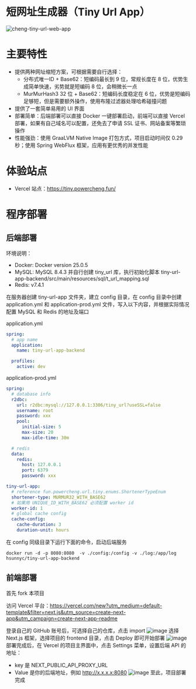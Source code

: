 # 短网址生成器（Tiny Url App）
![cheng-tiny-url-web-app](https://github.com/user-attachments/assets/d26d18ca-5608-4dd2-a021-9d52617583c7)
# 主要特性
- 提供两种网址缩短方案，可根据需要自行选择：
  - 分布式唯一ID + Base62：短编码最长到 9 位，常规长度在 8 位，优势生成简单快速，劣势就是短编码 8 位，会稍微长一点
  - MurMurHash3 32 位 + Base62：短编码长度稳定在 6 位，优势是短编码足够短，但是需要额外操作，使用布隆过滤器处理哈希碰撞问题
- 提供了一套简单易用的 UI 界面
- 部署简单：后端部署可以直接 Docker 一键部署启动，前端可以直接 Vercel 部署，如果有自己域名可以配置，还免去了申请 SSL 证书、网站备案等繁琐操作
- 性能强劲：使用 GraaLVM Native Image 打包方式，项目启动时间仅 0.29 秒；使用 Spring WebFlux 框架，应用有更优秀的并发性能
# 体验站点
- Vercel 站点：https://tiny.powercheng.fun/
# 程序部署
## 后端部署
环境说明：
- Docker: Docker version 25.0.5
- MySQL: MySQL 8.4.3 并自行创建 tiny_url 库，执行初始化脚本 tiny-url-app-backend/src/main/resources/sql/t_url_mapping.sql
- Redis: v7.4.1

在服务器创建 tiny-url-app 文件夹，建立 config 目录，在 config 目录中创建 application.yml 和 application-prod.yml 文件，写入以下内容，并根据实际情况配置 MySQL 和 Redis 的地址及端口

application.yml
```yml
spring:
  # app name
  application:
    name: tiny-url-app-backend

  profiles:
    active: dev
```
application-prod.yml
```yml
spring:
  # database info
  r2dbc:
    url: r2dbc:mysql://127.0.0.1:3306/tiny_url?useSSL=false
    username: root
    password: xxx
    pool:
      initial-size: 5
      max-size: 20
      max-idle-time: 30m

  # redis
  data:
    redis:
      host: 127.0.0.1
      port: 6379
      password: xxx

tiny-url-app:
  # reference fun.powercheng.url.tiny.enums.ShortenerTypeEnum
  shortener-type: MURMUR32_WITH_BASE62
  # 如果用 UNIQUE_ID_WITH_BASE62 必须配置 worker id
  worker-id: 1
  # global cache config
  cache-config:
    cache-duration: 3
    duration-unit: hours
```
在 config 同级目录下运行下面的命令，启动后端服务
```shell
docker run -d -p 8080:8080  -v ./config:/config -v ./log:/app/log hsunnyc/tiny-url-app-backend
```
## 前端部署
首先 fork 本项目

访问 Vercel 平台：https://vercel.com/new?utm_medium=default-template&filter=next.js&utm_source=create-next-app&utm_campaign=create-next-app-readme

登录自己的 GitHub 账号后，可选择自己的仓库，点击 import
![image](https://github.com/user-attachments/assets/c4197f47-f4ff-4467-923b-69d17219f847)
选择 Next.js 框架，选择项目的 frontend 目录，点击 Deploy 即可开始部署
![image](https://github.com/user-attachments/assets/38b65488-c4eb-4fab-83ec-2d104fd9e9be)
部署完成后，在 Vercel 的项目主界面中，点击 Settings 菜单，设置后端 API 的地址：
- key 是 NEXT_PUBLIC_API_PROXY_URL
- Value 是你的后端地址，例如 http://x.x.x.x:8080
![image](https://github.com/user-attachments/assets/f09df23d-9ac6-41ec-b962-1082f0a46c88)
至此，项目部署完成



